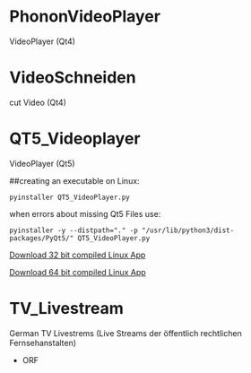 # PhononVideoPlayer
VideoPlayer (Qt4)

# VideoSchneiden
cut Video (Qt4)

# QT5_Videoplayer
VideoPlayer (Qt5)

##creating an executable on Linux:
```
pyinstaller QT5_VideoPlayer.py
```
when errors about missing Qt5 Files use:
```
pyinstaller -y --distpath="." -p "/usr/lib/python3/dist-packages/PyQt5/" QT5_VideoPlayer.py
```
[Download 32 bit compiled Linux App](https://www.dropbox.com/s/66lw4rithsk1789/QT5_VideoPlayer.zip?dl=1)

[Download 64 bit compiled Linux App](https://www.dropbox.com/s/0yxfsgd652b1o7b/QT5_VideoPlayer_64bit.tar.gz?dl=1)

# TV_Livestream
German TV Livestrems
(Live Streams der öffentlich rechtlichen Fernsehanstalten)
+ ORF
